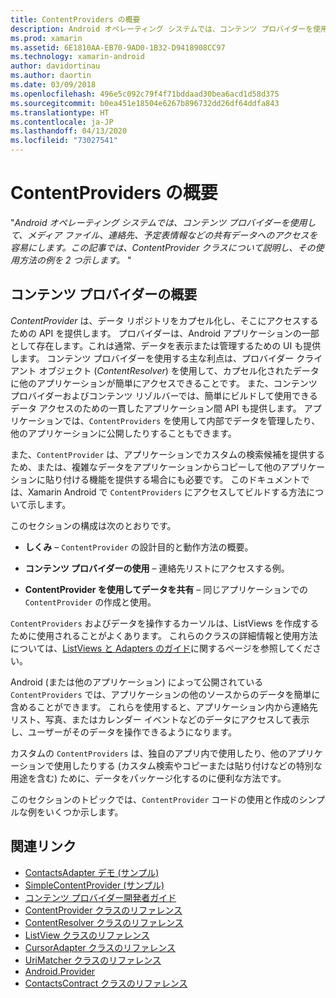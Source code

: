 ```yaml
---
title: ContentProviders の概要
description: Android オペレーティング システムでは、コンテンツ プロバイダーを使用して、メディア ファイル、連絡先、予定表情報などの共有データへのアクセスを容易にします。 この記事では、ContentProvider クラスについて説明し、その使用方法の例を 2 つ示します。
ms.prod: xamarin
ms.assetid: 6E1810AA-EB70-9AD0-1B32-D9418908CC97
ms.technology: xamarin-android
author: davidortinau
ms.author: daortin
ms.date: 03/09/2018
ms.openlocfilehash: 496e5c092c79f4f71bddaad30bea6acd1d58d375
ms.sourcegitcommit: b0ea451e18504e6267b896732dd26df64ddfa843
ms.translationtype: HT
ms.contentlocale: ja-JP
ms.lasthandoff: 04/13/2020
ms.locfileid: "73027541"
---
```

# <a name="intro-to-contentproviders"></a>ContentProviders の概要

"_Android オペレーティング システムでは、コンテンツ プロバイダーを使用して、メディア ファイル、連絡先、予定表情報などの共有データへのアクセスを容易にします。この記事では、ContentProvider クラスについて説明し、その使用方法の例を 2 つ示します。_ "

## <a name="content-providers-overview"></a>コンテンツ プロバイダーの概要

*ContentProvider* は、データ リポジトリをカプセル化し、そこにアクセスするための API を提供します。 プロバイダーは、Android アプリケーションの一部として存在します。これは通常、データを表示または管理するための UI も提供します。 コンテンツ プロバイダーを使用する主な利点は、プロバイダー クライアント オブジェクト (*ContentResolver*) を使用して、カプセル化されたデータに他のアプリケーションが簡単にアクセスできることです。 また、コンテンツ プロバイダーおよびコンテンツ リゾルバーでは、簡単にビルドして使用できるデータ アクセスのための一貫したアプリケーション間 API も提供します。 アプリケーションでは、`ContentProviders` を使用して内部でデータを管理したり、他のアプリケーションに公開したりすることもできます。

また、`ContentProvider` は、アプリケーションでカスタムの検索候補を提供するため、または、複雑なデータをアプリケーションからコピーして他のアプリケーションに貼り付ける機能を提供する場合にも必要です。 このドキュメントでは、Xamarin Android で `ContentProviders` にアクセスしてビルドする方法について示します。

このセクションの構成は次のとおりです。

- **しくみ** &ndash; `ContentProvider` の設計目的と動作方法の概要。

- **コンテンツ プロバイダーの使用** &ndash; 連絡先リストにアクセスする例。

- **ContentProvider を使用してデータを共有** &ndash; 同じアプリケーションでの `ContentProvider` の作成と使用。

`ContentProviders` およびデータを操作するカーソルは、ListViews を作成するために使用されることがよくあります。 これらのクラスの詳細情報と使用方法については、[ListViews と Adapters のガイド](~/android/user-interface/layouts/list-view/index.md)に関するページを参照してください。

Android (または他のアプリケーション) によって公開されている `ContentProviders` では、アプリケーションの他のソースからのデータを簡単に含めることができます。 これらを使用すると、アプリケーション内から連絡先リスト、写真、またはカレンダー イベントなどのデータにアクセスして表示し、ユーザーがそのデータを操作できるようになります。

カスタムの `ContentProviders` は、独自のアプリ内で使用したり、他のアプリケーションで使用したりする (カスタム検索やコピーまたは貼り付けなどの特別な用途を含む) ために、データをパッケージ化するのに便利な方法です。

このセクションのトピックでは、`ContentProvider` コードの使用と作成のシンプルな例をいくつか示します。

## <a name="related-links"></a>関連リンク

- [ContactsAdapter デモ (サンプル)](https://docs.microsoft.com/samples/xamarin/monodroid-samples/platformfeatures-contactsadapterdemo)
- [SimpleContentProvider (サンプル)](https://docs.microsoft.com/samples/xamarin/monodroid-samples/platformfeatures-simplecontentprovider)
- [コンテンツ プロバイダー開発者ガイド](https://developer.android.com/guide/topics/providers/content-providers.html)
- [ContentProvider クラスのリファレンス](xref:Android.Content.ContentProvider)
- [ContentResolver クラスのリファレンス](xref:Android.Content.ContentResolver)
- [ListView クラスのリファレンス](xref:Android.Widget.ListView)
- [CursorAdapter クラスのリファレンス](xref:Android.Widget.CursorAdapter)
- [UriMatcher クラスのリファレンス](xref:Android.Content.UriMatcher)
- [Android.Provider](xref:Android.Provider)
- [ContactsContract クラスのリファレンス](xref:Android.Provider.ContactsContract)
